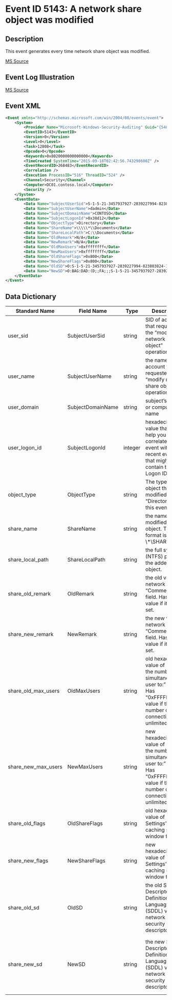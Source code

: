 # Event ID 5143: A network share object was modified

## Description

This event generates every time network share object was modified.

[MS Source](https://github.com/MicrosoftDocs/windows-itpro-docs/blob/master/windows/security/threat-protection/auditing/event-5143.md)

## Event Log Illustration

[MS Source](https://github.com/MicrosoftDocs/windows-itpro-docs/blob/master/windows/security/threat-protection/auditing/event-5143.md)

## Event XML

```xml
<Event xmlns="http://schemas.microsoft.com/win/2004/08/events/event">
    <System>
        <Provider Name="Microsoft-Windows-Security-Auditing" Guid="{54849625-5478-4994-A5BA-3E3B0328C30D}" /> 
        <EventID>5143</EventID> 
        <Version>0</Version> 
        <Level>0</Level> 
        <Task>12808</Task> 
        <Opcode>0</Opcode> 
        <Keywords>0x8020000000000000</Keywords> 
        <TimeCreated SystemTime="2015-09-18T02:42:56.743298600Z" /> 
        <EventRecordID>268483</EventRecordID> 
        <Correlation /> 
        <Execution ProcessID="516" ThreadID="524" /> 
        <Channel>Security</Channel> 
        <Computer>DC01.contoso.local</Computer> 
        <Security /> 
    </System>
    <EventData>
        <Data Name="SubjectUserSid">S-1-5-21-3457937927-2839227994-823803824-1104</Data> 
        <Data Name="SubjectUserName">dadmin</Data> 
        <Data Name="SubjectDomainName">CONTOSO</Data> 
        <Data Name="SubjectLogonId">0x38d12</Data> 
        <Data Name="ObjectType">Directory</Data> 
        <Data Name="ShareName">\\\\\*\\Documents</Data> 
        <Data Name="ShareLocalPath">C:\\Documents</Data> 
        <Data Name="OldRemark">N/A</Data> 
        <Data Name="NewRemark">N/A</Data> 
        <Data Name="OldMaxUsers">0xffffffff</Data> 
        <Data Name="NewMaxUsers">0xffffffff</Data> 
        <Data Name="OldShareFlags">0x800</Data> 
        <Data Name="NewShareFlags">0x800</Data> 
        <Data Name="OldSD">O:S-1-5-21-3457937927-2839227994-823803824-1104G:DAD:(A;OICI;FA;;;BA)(A;OICI;FA;;;WD)</Data> 
        <Data Name="NewSD">O:BAG:DAD:(D;;FA;;;S-1-5-21-3457937927-2839227994-823803824-1104)(A;OICI;FA;;;WD)(A;OICI;FA;;;BA)</Data> 
    </EventData>
</Event>
```

## Data Dictionary

|	Standard Name	| Field Name |	Type	|	Description	|	Sample Value	|
|	----------------	|	----------------	|	----------------	|	----------------	|	----------------	|
|	user_sid	|	SubjectUserSid	|	string	|	SID of account that requested the “modify network share object” operation.	|	S-1-5-21-3457937927-2839227994-823803824-1104	|
|	user_name	|	SubjectUserName	|	string	|	the name of the account that requested the “modify network share object” operation.	|	dadmin	|
|	user_domain	|	SubjectDomainName	|	string	|	subject’s domain or computer name	|	CONTOSO	|
|	user_logon_id	|	SubjectLogonId	|	integer	|	hexadecimal value that can help you correlate this event with recent events that might contain the same Logon ID	|	0x38d12	|
|	object_type	|	ObjectType	|	string	|	The type of an object that was modified. Always “Directory” for this event.	|	Directory	|
|	share_name	|	ShareName	|	string	|	the name of the modified share object. The format is: \\*\SHARE_NAME	|	\\\\\*\\Documents	|
|	share_local_path	|	ShareLocalPath	|	string	|	the full system (NTFS) path for the added share object.	|	C:\\Documents	|
|	share_old_remark	|	OldRemark	|	string	|	the old value of network share “Comments:” field. Has “N/A” value if it is not set.	|	N/A	|
|	share_new_remark	|	NewRemark	|	string	|	the new value of network share “Comments:” field. Has “N/A” value if it is not set.	|	N/A	|
|	share_old_max_users	|	OldMaxUsers	|	string	|	old hexadecimal value of “Limit the number of simultaneous user to:” field. Has “0xFFFFFFFF” value if the number of connections is unlimited.	|	0xffffffff	|
|	share_new_max_users	|	NewMaxUsers	|	string	|	new hexadecimal value of “Limit the number of simultaneous user to:” field. Has “0xFFFFFFFF” value if the number of connections is unlimited.	|	0xffffffff	|
|	share_old_flags	|	OldShareFlags	|	string	|	old hexadecimal value of “Offline Settings” caching settings window flags.	|	0x800	|
|	share_new_flags	|	NewShareFlags	|	string	|	new hexadecimal value of “Offline Settings” caching settings window flags.	|	0x800	|
|	share_old_sd	|	OldSD	|	string	|	the old Security Descriptor Definition Language (SDDL) value for network share security descriptor.	|	-	|
|	share_new_sd	|	NewSD	|	string	|	the new Security Descriptor Definition Language (SDDL) value for network share security descriptor.	|	O:BAG:DAD:(D;;FA;;;S-1-5-21-3457937927-2839227994-823803824-1104)(A;OICI;FA;;;WD)(A;OICI;FA;;;BA)	|
